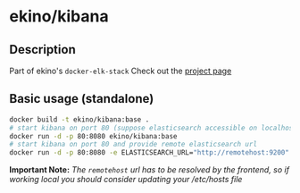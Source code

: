# ekino/kibana

## Description

Part of ekino's `docker-elk-stack`
Check out the [project page](https://github.com/ekino/docker-elk-stack)

## Basic usage (standalone)

```bash
docker build -t ekino/kibana:base .
# start kibana on port 80 (suppose elasticsearch accessible on localhost:9200)
docker run -d -p 80:8080 ekino/kibana:base
# start kibana on port 80 and provide remote elasticsearch url
docker run -d -p 80:8080 -e ELASTICSEARCH_URL="http://remotehost:9200" ekino/kibana:base
```

**Important Note:**
*The `remotehost` url has to be resolved by the frontend, so if working local you should consider updating your /etc/hosts file*
